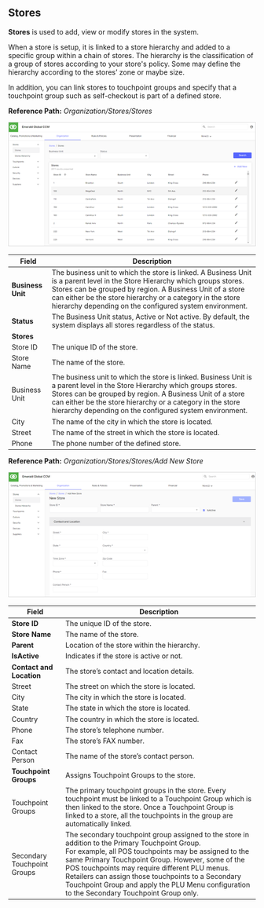 ## Stores

**Stores** is used to add, view or modify stores in the system.

When a store is setup, it is linked to a store hierarchy and added to a specific group within a chain of stores. The hierarchy is the classification of a group of stores according to your store's policy. Some may define the hierarchy according to the stores’ zone or maybe size.

In addition, you can link stores to touchpoint groups and specify that a touchpoint group such as self-checkout is part of a defined store.

**Reference Path:** *Organization/Stores/Stores*

![Stores Screen](/Images/StoresScreen.png)

|**Field**|**Description**|
|---------|----------|
|**Business Unit**|The business unit to which the store is linked. A Business Unit is a parent level in the Store Hierarchy which groups stores. Stores can be grouped by region. A Business Unit of a store can either be the store hierarchy or a category in the store hierarchy depending on the configured system environment.|
|**Status**|The Business Unit status, Active or Not active. By default, the system displays all stores regardless of the status.|
|**Stores**||
|Store ID|The unique ID of the store.|
|Store Name|The name of the store.|
|Business Unit|The business unit to which the store is linked. Business Unit is a parent level in the Store Hierarchy which groups stores. Stores can be grouped by region. A Business Unit of a store can either be the store hierarchy or a category in the store hierarchy depending on the configured system environment.|
|City|The name of the city in which the store is located.|
|Street|The name of the street in which the store is located.|
|Phone|The phone number of the defined store.|

**Reference Path:** *Organization/Stores/Stores/Add New Store*

![Store Form](/Images/StoreForm.png)

|**Field**|**Description**|
|---------|----------|
|**Store ID**|The unique ID of the store.|
|**Store Name**|The name of the store.|
|**Parent**|Location of the store within the hierarchy.|
|**IsActive**|Indicates if the store is active or not.|
|**Contact and Location**|The store’s contact and location details.|
|Street|The street on which the store is located.|
|City|The city in which the store is located.|
|State|The state in which the store is located.|
|Country|The country in which the store is located.|
|Phone|The store’s telephone number.|
|Fax|The store’s FAX number.|
|Contact Person|The name of the store’s contact person.|
|**Touchpoint Groups**|Assigns Touchpoint Groups to the store.|
|Touchpoint Groups|The primary touchpoint groups in the store. Every touchpoint must be linked to a Touchpoint Group which is then linked to the store. Once a Touchpoint Group is linked to a store, all the touchpoints in the group are automatically linked.|
|Secondary Touchpoint Groups|The secondary touchpoint group assigned to the store in addition to the Primary Touchpoint Group.<br>For example, all POS touchpoints may be assigned to the same Primary Touchpoint Group. However, some of the POS touchpoints may require different PLU menus. Retailers can assign those touchpoints to a Secondary Touchpoint Group and apply the PLU Menu configuration to the Secondary Touchpoint Group only.|